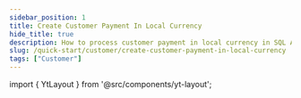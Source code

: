 ```yaml
---
sidebar_position: 1
title: Create Customer Payment In Local Currency
hide_title: true
description: How to process customer payment in local currency in SQL Accounting
slug: /quick-start/customer/create-customer-payment-in-local-currency
tags: ["Customer"]
---
```


import { YtLayout } from '@src/components/yt-layout';

<YtLayout 
    url="https://www.youtube.com/embed/cg5t1mb_-AM?autoplay=1"
    videoId="cg5t1mb_-AM"
    title="Customer Payment In Local Currency"
/>
